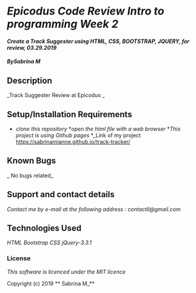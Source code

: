# _Epicodus Code Review Intro to programming Week 2_

#### _Create a Track Suggester using HTML, CSS, BOOTSTRAP, JQUERY, for review, 03.29.2019_

#### _By**Sabrina M**_

## Description

_Track Suggester Review at Epicodus _

## Setup/Installation Requirements

* _clone this repository_
*_open the html file with a web browser_
*_This project is using Github pages_
*_Link of my project https://sabrinamianne.github.io/track-tracker/



## Known Bugs

_ No bugs related_

## Support and contact details

_Contact me by e-mail at the following address : contactll@gmail.com_

## Technologies Used

_HTML_
_Bootstrap_
_CSS_
_jQuery-3.3.1_



### License

*This software is licenced under the MIT licence*

Copyright (c) 2019 ** Sabrina M_**
